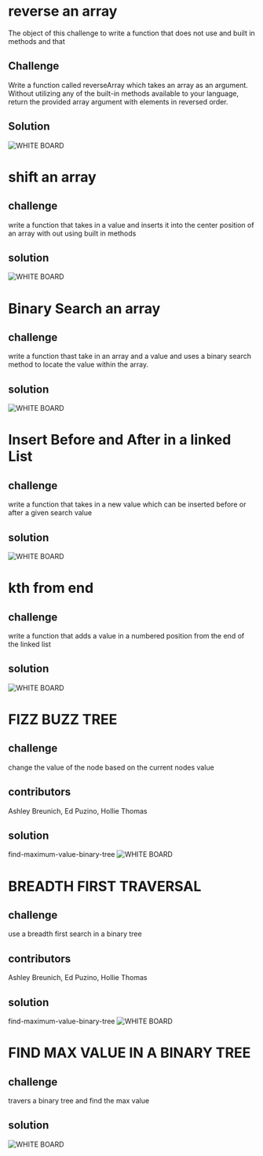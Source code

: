 # reverse an array
The object of this challenge to write a function that does not use and built in methods and that  


## Challenge 
Write a function called reverseArray which takes an array as an argument. Without utilizing any of the built-in methods available to your language, return the provided array argument with elements in reversed order.

## Solution 
![WHITE BOARD](assets/challengeone.jpg)



# shift an array

## challenge
write a function that takes in a value and inserts it into the center position of an array with out using built in methods

## solution
![WHITE BOARD](assets/challengetwo.jpg)


 # Binary Search an array

 ## challenge
 write a function thast take in an array and a value and uses a binary search method to locate the value within the array. 

 ## solution 
 ![WHITE BOARD](arrayBinarySearch/bsearch.jpg)


# Insert Before and After in a linked List 

## challenge
write a function that takes in a new value which can be inserted before or after a given search value

## solution
![WHITE BOARD](linkedlist/insertbeforeandafter.jpg)

# kth from end

## challenge
write a function that adds a value in a numbered position from the end of the linked list

## solution
![WHITE BOARD](linkedlist/kthfromend.jpg)

# FIZZ BUZZ TREE

## challenge 
change the value of the node based on the current nodes value

## contributors
Ashley Breunich, Ed Puzino, Hollie Thomas

## solution
find-maximum-value-binary-tree
![WHITE BOARD](tree/fizzbuzztree/fizz_buzz_tree.jpg)


# BREADTH FIRST TRAVERSAL

## challenge
use a breadth first search in a binary tree

## contributors
Ashley Breunich, Ed Puzino, Hollie Thomas

## solution
find-maximum-value-binary-tree
![WHITE BOARD](tree/breadthfirst/breadthfirst.jpg)

# FIND MAX VALUE IN A BINARY TREE

## challenge 
travers a binary tree and find the max value

## solution
![WHITE BOARD](tree/findmaxvalue/maxval.jpg)

